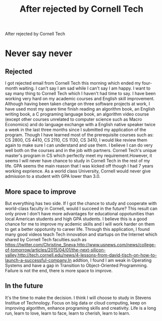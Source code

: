 ﻿---
layout: post
category: Daily
title:  After rejected by Cornell Tech
tagline: by Jian
tags: Cornell Tech
---
   After rejected by Cornell Tech

<!--more-->

# Never say never

## Rejected
   I got rejected email from Cornell Tech this morning which ended my four-month waiting. I can't say I am sad while I can't say I am happy. I want to say many thing to Cornell Tech which I haven't had time to say. I have been working very hard on my academic courses and English skill improvement. Although having been taken charge on three software projects at work, I have used most my spare time finish reading an algorithm book, an English writing book, a C programing language book, an algorithm video course (except other courses unrelated to computer science such as Macro Economics) and do language exchange with a English native speaker twice a week in the last three months since I submitted my application of the program. Though I have learned most of the prerequisite courses such as: CS 2800, CS 4410, CS 2110, CS 1130, CS 3410, I would like review them again to make sure I can understand and use them. I believe I can do very well both on the courses and in the job with partners.
   Cornell Tech's unique master's program in CS which perfectly meet my requirement.However, it seems I will never have chance to study in Cornell Tech in the rest of my life. GPA seems the main reason that I was kicked off though I had 7 years working exprience. As a world class University, Cornell would never give admission to a student with GPA lower than 3.0. 
    
## More space to improve 
   But everything has two side. If I got the chance to study and cooperate with world-class faculty in Cornell, would I succeed in the future? This result can only prove I don't have more advantages for educational oppotunities than local American students and high GPA students. I believe this is a good chance for me to improve my acdemic skills and I will work harder on them to get a better oppotunity to career life. Through this application, I found many good videos teach Tech innovation and startups on the Internet which shared by Cornell Tech faculties.such as https://twitter.com/Christine_Sneva,http://www.usnews.com/news/college-of-tomorrow/articles/2015/04/01/the-next-silicon-valley,http://tech.cornell.edu/news/4-lessons-from-david-tisch-on-how-to-launch-a-successful-company.In addtion, I found I am weak in Operating Systems and have a gap in Transition to Object-Oriented Programming. Failure is not the end, there is more space to improve.  
    
## In the future
   It's the time to make the decision. I think I will choose to study in Stevens Institue of Technology. Focus on big data or  cloud computing, keep on improving algorithm, enhance programing skills and creativity. Life is a long run, learn to love, learn to face, learn to cherish, learn to learn.